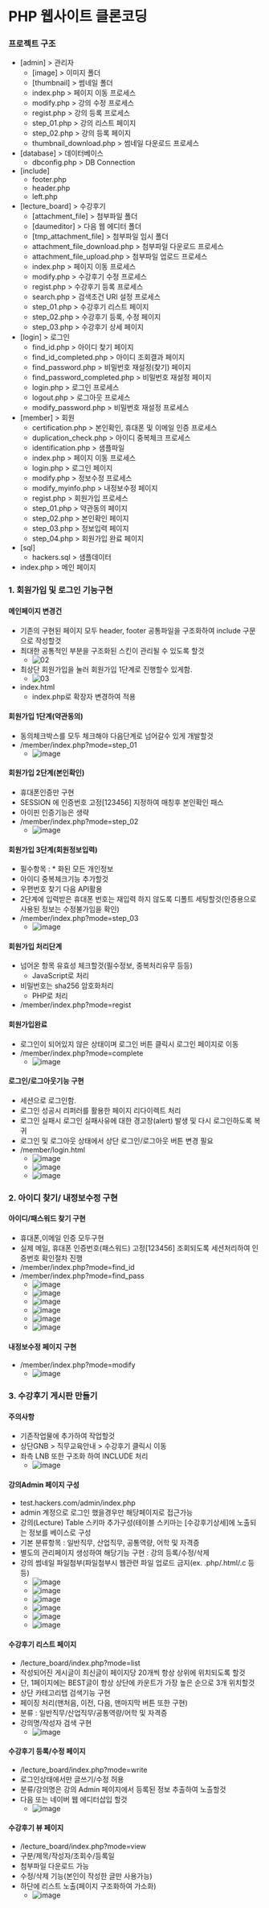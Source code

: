 # PHP 웹사이트 클론코딩

### 프로젝트 구조

* [admin] > 관리자
  + [image] > 이미지 폴더
  + [thumbnail] > 썸네일 폴더
  + index.php > 페이지 이동 프로세스
  + modify.php > 강의 수정 프로세스
  + regist.php > 강의 등록 프로세스
  + step_01.php > 강의 리스트 페이지
  + step_02.php > 강의 등록 페이지
  + thumbnail_download.php > 썸네일 다운로드 프로세스
* [database] > 데이터베이스
  + dbconfig.php > DB Connection
* [include]
  + footer.php
  + header.php
  + left.php
* [lecture_board] > 수강후기
  + [attachment_file] > 첨부파일 폴더
  + [daumeditor] > 다음 웹 에디터 폴더
  + [tmp_attachment_file] > 첨부파일 임시 폴더
  + attachment_file_download.php > 첨부파일 다운로드 프로세스
  + attachment_file_upload.php > 첨부파일 업로드 프로세스
  + index.php > 페이지 이동 프로세스
  + modify.php > 수강후기 수정 프로세스
  + regist.php > 수강후기 등록 프로세스
  + search.php > 검색조건 URI 설정 프로세스
  + step_01.php > 수강후기 리스트 페이지
  + step_02.php > 수강후기 등록, 수정 페이지
  + step_03.php > 수강후기 상세 페이지
* [login] > 로그인
  + find_id.php > 아이디 찾기 페이지
  + find_id_completed.php > 아이디 조회결과 페이지
  + find_password.php > 비밀번호 재설정(찾기) 페이지
  + find_password_completed.php > 비밀번호 재설정 페이지
  + login.php > 로그인 프로세스
  + logout.php > 로그아웃 프로세스
  + modify_password.php > 비밀번호 재설정 프로세스
* [member] > 회원
  + certification.php > 본인확인, 휴대폰 및 이메일 인증 프로세스
  + duplication_check.php > 아이디 중복체크 프로세스
  + identification.php > 샘플파일
  + index.php > 페이지 이동 프로세스
  + login.php > 로그인 페이지
  + modify.php > 정보수정 프로세스
  + modify_myinfo.php > 내정보수정 페이지
  + regist.php > 회원가입 프로세스
  + step_01.php > 약관동의 페이지
  + step_02.php > 본인확인 페이지
  + step_03.php > 정보입력 페이지
  + step_04.php > 회원가입 완료 페이지
* [sql]
  + hackers.sql > 샘플데이터
* index.php > 메인 페이지

### 1. 회원가입 및 로그인 기능구현

#### 메인페이지 변경건

* 기존의 구현된 페이지 모두 header, footer 공통파일을 구조화하여 include 구문으로 작성할것
* 최대한 공통적인 부분을 구조화된 스킨이 관리될 수 있도록 할것
  + ![02](https://user-images.githubusercontent.com/67634983/108848560-79d78600-7624-11eb-9fc7-bfcdfd465826.png)
* 최상단 회원가입을 눌러 회원가입 1단계로 진행할수 있게함.
  + ![03](https://user-images.githubusercontent.com/67634983/108849264-506b2a00-7625-11eb-946a-1155b7c68c3a.png)
* index.html
  + index.php로 확장자 변경하여 적용

#### 회원가입 1단계(약관동의)

* 동의체크박스를 모두 체크해야 다음단계로 넘어갈수 있게 개발할것
* /member/index.php?mode=step_01
  + ![image](https://user-images.githubusercontent.com/67634983/108849746-dedfab80-7625-11eb-9843-bacb8db336b8.png)

#### 회원가입 2단계(본인확인)

* 휴대폰인증만 구현
* SESSION 에 인증번호 고정[123456] 지정하여 매칭후 본인확인 패스
* 아이핀 인증기능은 생략
* /member/index.php?mode=step_02
  + ![image](https://user-images.githubusercontent.com/67634983/108850167-61686b00-7626-11eb-9d4c-05f203d3a678.png)

#### 회원가입 3단계(회원정보입력)

* 필수항목 : * 화된 모든 개인정보
* 아이디  중복체크기능 추가할것
* 우편번호 찾기 다음 API활용
* 2단계에 입력받은 휴대폰 번호는 재입력 하지 않도록 디폴트 세팅할것(인증용으로 사용된 정보는 수정불가임을 확인)
* /member/index.php?mode=step_03
  + ![image](https://user-images.githubusercontent.com/67634983/108851329-a5a83b00-7627-11eb-8c06-7e4aab02b681.png)

#### 회원가입 처리단계

* 넘어온 항목 유효성 체크할것(필수정보, 중복처리유무 등등)
  + JavaScript로 처리
* 비밀번호는 sha256 암호화처리
  + PHP로 처리
* /member/index.php?mode=regist

#### 회원가입완료

* 로그인이 되어있지 않은 상태이며 로그인 버튼 클릭시 로그인 페이지로 이동
* /member/index.php?mode=complete
  + ![image](https://user-images.githubusercontent.com/67634983/108851984-61696a80-7628-11eb-8ccf-d21f4b221dcd.png)

#### 로그인/로그아웃기능 구현

* 세션으로 로그인함.
* 로그인 성공시 리퍼러를 활용한 페이지 리다이렉트 처리
* 로그인 실패시 로그인 실패사유에 대한 경고창(alert) 발생 및 다시 로그인하도록 복귀
* 로그인 및 로그아웃 상태에서 상단 로그인/로그아웃 버튼 변경 필요
* /member/login.html
  + ![image](https://user-images.githubusercontent.com/67634983/108852338-d63ca480-7628-11eb-9b50-7d21b849bc4d.png)
  + ![image](https://user-images.githubusercontent.com/67634983/108852393-e6ed1a80-7628-11eb-91d7-38bb44536fe9.png)
  + ![image](https://user-images.githubusercontent.com/67634983/108853132-b5c11a00-7629-11eb-875a-355c9d7e71f5.png)

### 2. 아이디 찾기/ 내정보수정 구현

#### 아이디/패스워드 찾기 구현

* 휴대폰,이메일 인증 모두구현
* 실제 메일, 휴대폰 인증번호(패스워드) 고정[123456] 조회되도록 세션처리하여 인증번호 확인절차 진행
* /member/index.php?mode=find_id
* /member/index.php?mode=find_pass
  + ![image](https://user-images.githubusercontent.com/67634983/108853380-00db2d00-762a-11eb-92dd-e27e90943e93.png)
  + ![image](https://user-images.githubusercontent.com/67634983/108854064-c8881e80-762a-11eb-8d76-11ee02425358.png)
  + ![image](https://user-images.githubusercontent.com/67634983/108854131-d9389480-762a-11eb-9ac5-b549fa0f18d5.png)
  + ![image](https://user-images.githubusercontent.com/67634983/108854248-01c08e80-762b-11eb-804d-d99d33baea85.png)
  + ![image](https://user-images.githubusercontent.com/67634983/108855465-64665a00-762c-11eb-84ed-bdd841ac11c7.png)
  + ![image](https://user-images.githubusercontent.com/67634983/108855872-c7f08780-762c-11eb-8b2d-e6e4c4d76bae.png)

#### 내정보수정 페이지 구현

* /member/index.php?mode=modify
  + ![image](https://user-images.githubusercontent.com/67634983/108856029-f8382600-762c-11eb-83d3-40f4d72d5cc7.png)

### 3. 수강후기 게시판 만들기

#### 주의사항

* 기존작업물에 추가하여 작업할것
* 상단GNB > 직무교육안내 > 수강후기 클릭시 이동
* 좌측 LNB 또한 구조화 하여 INCLUDE 처리
  + ![image](https://user-images.githubusercontent.com/67634983/108861966-23257880-7633-11eb-80aa-30689c19bc56.png)

#### 강의Admin 페이지 구성

* test.hackers.com/admin/index.php
* admin 계정으로 로그인 했을경우만 해당페이지로 접근가능
* 강의(Lecture) Table 스키마 추가구성(테이블 스키마는 [수강후기상세]에 노출되는 정보를 베이스로 구성
* 기본 분류항목 : 일반직무, 산업직무, 공통역량, 어학 및 자격증
* 별도의 관리페이지 생성하여 해당기능 구현 : 강의 등록/수정/삭제 
* 강의 썸네일 파일첨부(파일첨부시 웹관련 파일 업로드 금지(ex. .php/.html/.c 등등)
  + ![image](https://user-images.githubusercontent.com/67634983/108853132-b5c11a00-7629-11eb-875a-355c9d7e71f5.png)
  + ![image](https://user-images.githubusercontent.com/67634983/108856847-d1c6ba80-762d-11eb-8616-50a51e8eefcc.png)
  + ![image](https://user-images.githubusercontent.com/67634983/108857324-51ed2000-762e-11eb-94e3-36fe36cf1a23.png)
  + ![image](https://user-images.githubusercontent.com/67634983/108858120-29195a80-762f-11eb-8e37-823423d11bdb.png)
  + ![image](https://user-images.githubusercontent.com/67634983/108858314-5c5be980-762f-11eb-9fb3-ece6dea1fec6.png)
  + ![image](https://user-images.githubusercontent.com/67634983/108858441-7f869900-762f-11eb-96f6-9f1febce67d7.png)

#### 수강후기 리스트 페이지

* /lecture_board/index.php?mode=list
* 작성되어진 게시글이 최신글이 페이지당 20개씩 항상 상위에 위치되도록 할것
* 단, 1페이지에는 BEST글이 항상 상단에 카운트가 가장 높은 순으로 3개 위치할것
* 상단 카테고리탭 검색기능 구현
* 페이징 처리(맨처음, 이전, 다음, 맨마지막 버튼 또한 구현)
* 분류 : 일반직무/산업직무/공통역량/어학 및 자격증
* 강의명/작성자 검색 구현
  + ![image](https://user-images.githubusercontent.com/67634983/108862537-ac3caf80-7633-11eb-8852-3df44dd38c9b.png)

#### 수강후기 등록/수정 페이지

* /lecture_board/index.php?mode=write
* 로그인상태에서만 글쓰기/수정 허용
* 분류/강의명은 강의 Admin 페이지에서 등록된 정보 추출하여 노출할것
* 다음 또는 네이버 웹 에디터삽입 할것
  + ![image](https://user-images.githubusercontent.com/67634983/108863333-72b87400-7634-11eb-9a26-cccdb35a18e6.png)

#### 수강후기 뷰 페이지

* /lecture_board/index.php?mode=view
* 구분/제목/작성자/조회수/등록일
* 첨부파일 다운로드 가능
* 수정/삭제 기능(본인이 작성한 글만 사용가능)
* 하단에 리스트 노출(페이지 구조화하여 가소화)
  + ![image](https://user-images.githubusercontent.com/67634983/108863811-f1151600-7634-11eb-92c1-17467a80c977.png)
